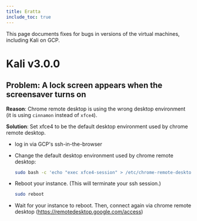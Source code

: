 ```yaml
---
title: Eratta
include_toc: true
---
```


This page documents fixes for bugs in versions of the virtual machines, including Kali on GCP.

# Kali v3.0.0

## **Problem:** A lock screen appears when the screensaver turns on

**Reason**: Chrome remote desktop is using the wrong desktop environment (it is using `cinnamon` instead of `xfce4`).

**Solution**: Set xfce4 to be the default desktop environment used by chrome remote desktop.

* log in via GCP's ssh-in-the-browser
* Change the default desktop environment used by chrome remote desktop:

  ```bash
  sudo bash -c 'echo "exec xfce4-session" > /etc/chrome-remote-desktop-session'
  ```
* Reboot your instance. (This will terminate your ssh session.)

  ```bash
  sudo reboot
  ```
* Wait for your instance to reboot. Then, connect again via chrome remote desktop
  (<https://remotedesktop.google.com/access>)
